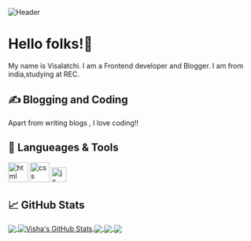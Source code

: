 

<!--
**Visha17/Visha17** is a ✨ _special_ ✨ repository because its `README.md` (this file) appears on your GitHub profile.

Here are some ideas to get you started:

- 🔭 I’m currently working on ...
- 🌱 I’m currently learning ...
- 👯 I’m looking to collaborate on ...
- 🤔 I’m looking for help with ...
- 💬 Ask me about ...
- 📫 How to reach me: ...
- 😄 Pronouns: ...
- ⚡ Fun fact: ...
-->


![Header](https://miro.medium.com/max/1024/0*4ty0Adbdg4dsVBo3.png)

# Hello folks!👋

My name is Visalatchi. I am a Frontend developer and Blogger. I am from india,studying  at REC.

## &#x270d; Blogging and Coding

Apart from writing blogs , I love coding!!

## 🔧 Langueages & Tools
<p align='left'>
  <img src="https://upload.wikimedia.org/wikipedia/commons/thumb/6/61/HTML5_logo_and_wordmark.svg/2048px-HTML5_logo_and_wordmark.svg.png" alt="html" width="40" height="40">
  <img src='https://upload.wikimedia.org/wikipedia/commons/thumb/d/d5/CSS3_logo_and_wordmark.svg/1200px-CSS3_logo_and_wordmark.svg.png' alt="css" width="40" height="40">
  <img src='https://upload.wikimedia.org/wikipedia/commons/6/6a/JavaScript-logo.png' height='30' width='auto' alt="js">
</p>

## &#x1f4c8; GitHub Stats
<a href="https://github.com/Visha17/Visha17">
  <img align="center" src="https://github-readme-stats.vercel.app/api/top-langs/?username=Visha17&title_color=ffffff&text_color=c9cacc&icon_color=2bbc8a&bg_color=1d1f21&langs_count=3" />
</a>
<a href="https://github.com/Visha17/Visha17">
  <img align="center" src="https://github-readme-stats.vercel.app/api?username=Visha17&show_icons=true&line_height=27&count_private=true&title_color=ffffff&text_color=c9cacc&icon_color=2bbc8a&bg_color=1d1f21" alt="Visha's GitHub Stats" />
</a>
<a href="https://github.com/Visha17/Visha17">
   <img align="center" src="https://github-readme-stats.vercel.app/api/pin/?username=Visha17a&repo=Masonary&title_color=ffffff&text_color=c9cacc&icon_color=2bbc8a&bg_color=1d1f21" />
</a>
<a href="https://github.com/Visha17/Visha17">
   <img align="center" src="https://github-readme-stats.vercel.app/api/pin/?username=Visha17&repo=star-wars &title_color=ffffff&text_color=c9cacc&icon_color=2bbc8a&bg_color=1d1f21" />
</a>
<a href="https://github.com/Visha17/Visha17">
   <img align="center" src="https://github-readme-stats.vercel.app/api/pin/?username=Visha17&repo=Infinite-scroll &title_color=ffffff&text_color=c9cacc&icon_color=2bbc8a&bg_color=1d1f21" />
</a>

